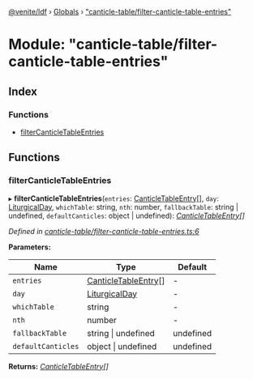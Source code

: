 [@venite/ldf](../README.md) › [Globals](../globals.md) › ["canticle-table/filter-canticle-table-entries"](_canticle_table_filter_canticle_table_entries_.md)

# Module: "canticle-table/filter-canticle-table-entries"

## Index

### Functions

* [filterCanticleTableEntries](_canticle_table_filter_canticle_table_entries_.md#filtercanticletableentries)

## Functions

###  filterCanticleTableEntries

▸ **filterCanticleTableEntries**(`entries`: [CanticleTableEntry](../classes/_canticle_table_canticle_table_.canticletableentry.md)[], `day`: [LiturgicalDay](../classes/_calendar_liturgical_day_.liturgicalday.md), `whichTable`: string, `nth`: number, `fallbackTable`: string | undefined, `defaultCanticles`: object | undefined): *[CanticleTableEntry](../classes/_canticle_table_canticle_table_.canticletableentry.md)[]*

*Defined in [canticle-table/filter-canticle-table-entries.ts:6](https://github.com/gbj/venite/blob/2b9f06e/ldf/src/canticle-table/filter-canticle-table-entries.ts#L6)*

**Parameters:**

Name | Type | Default |
------ | ------ | ------ |
`entries` | [CanticleTableEntry](../classes/_canticle_table_canticle_table_.canticletableentry.md)[] | - |
`day` | [LiturgicalDay](../classes/_calendar_liturgical_day_.liturgicalday.md) | - |
`whichTable` | string | - |
`nth` | number | - |
`fallbackTable` | string &#124; undefined | undefined |
`defaultCanticles` | object &#124; undefined | undefined |

**Returns:** *[CanticleTableEntry](../classes/_canticle_table_canticle_table_.canticletableentry.md)[]*
